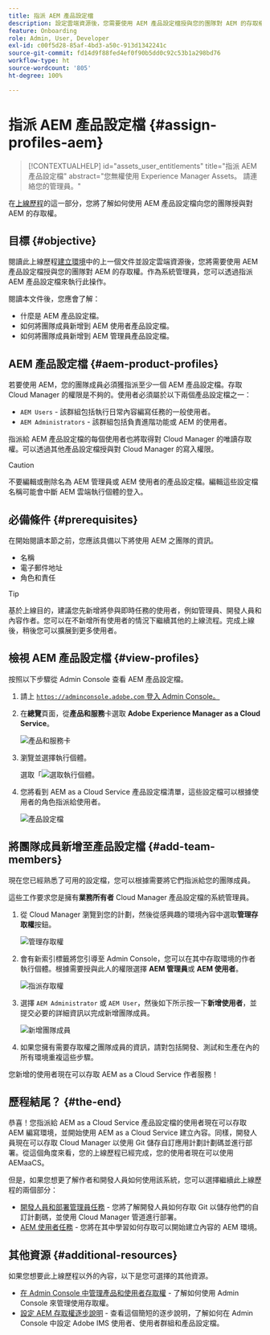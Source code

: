```yaml
---
title: 指派 AEM 產品設定檔
description: 設定雲端資源後，您需要使用 AEM 產品設定檔授與您的團隊對 AEM 的存取權。
feature: Onboarding
role: Admin, User, Developer
exl-id: c00f5d28-85af-4bd3-a50c-913d1342241c
source-git-commit: fd14d9f88fed4ef0f90b5dd0c92c53b1a298bd76
workflow-type: ht
source-wordcount: '805'
ht-degree: 100%

---
```


# 指派 AEM 產品設定檔 {#assign-profiles-aem}

>[!CONTEXTUALHELP]
>id="assets_user_entitlements"
>title="指派 AEM 產品設定檔"
>abstract="您無權使用 Experience Manager Assets。 請連絡您的管理員。"

在[上線歷程](overview.md)的這一部分，您將了解如何使用 AEM 產品設定檔向您的團隊授與對 AEM 的存取權。

## 目標 {#objective}

閱讀此上線歷程[建立環境](create-environments.md)中的上一個文件並設定雲端資源後，您將需要使用 AEM 產品設定檔授與您的團隊對 AEM 的存取權。作為系統管理員，您可以透過指派 AEM 產品設定檔來執行此操作。

閱讀本文件後，您應會了解：

* 什麼是 AEM 產品設定檔。
* 如何將團隊成員新增到 AEM 使用者產品設定檔。
* 如何將團隊成員新增到 AEM 管理員產品設定檔。

## AEM 產品設定檔 {#aem-product-profiles}

若要使用 AEM，您的團隊成員必須獲指派至少一個 AEM 產品設定檔。存取 Cloud Manager 的權限是不夠的。使用者必須屬於以下兩個產品設定檔之一：

* `AEM Users` - 該群組包括執行日常內容編寫任務的一般使用者。
* `AEM Administrators` - 該群組包括負責進階功能或 AEM 的使用者。

指派給 AEM 產品設定檔的每個使用者也將取得對 Cloud Manager 的唯讀存取權。可以透過其他產品設定檔授與對 Cloud Manager 的寫入權限。

>[!CAUTION]
>
>不要編輯或刪除名為 AEM 管理員或 AEM 使用者的產品設定檔。編輯這些設定檔名稱可能會中斷 AEM 雲端執行個體的登入。

## 必備條件 {#prerequisites}

在開始閱讀本節之前，您應該具備以下將使用 AEM 之團隊的資訊。

* 名稱
* 電子郵件地址
* 角色和責任

>[!TIP]
>
>基於上線目的，建議您先新增將參與即時任務的使用者，例如管理員、開發人員和內容作者。您可以在不新增所有使用者的情況下繼續其他的上線流程。完成上線後，稍後您可以擴展到更多使用者。

## 檢視 AEM 產品設定檔 {#view-profiles}

按照以下步驟從 Admin Console 查看 AEM 產品設定檔。

1. 請上 [`https://adminconsole.adobe.com` 登入 Admin Console。](https://adminconsole.adobe.com)

1. 在&#x200B;**總覽**&#x200B;頁面，從&#x200B;**產品和服務**&#x200B;卡選取 **Adobe Experience Manager as a Cloud Service**。

   ![產品和服務卡](/help/journey-onboarding/assets/assign-team1.png)

1. 瀏覽並選擇執行個體。

   選取「![選取執行個體](/help/journey-onboarding/assets/cloud-profiles-1.png)。

1. 您將看到 AEM as a Cloud Service 產品設定檔清單，這些設定檔可以根據使用者的角色指派給使用者。

   ![產品設定檔](/help/journey-onboarding/assets/cloud-profiles-2.png)

## 將團隊成員新增至產品設定檔 {#add-team-members}

現在您已經熟悉了可用的設定檔，您可以根據需要將它們指派給您的團隊成員。

這些工作要求您是擁有&#x200B;**業務所有者** Cloud Manager 產品設定檔的系統管理員。

1. 從 Cloud Manager 瀏覽到您的計劃，然後從感興趣的環境內容中選取&#x200B;**管理存取權**&#x200B;按鈕。

   ![管理存取權](/help/journey-onboarding/assets/add-team1.png)

1. 會有新索引標籤將您引導至 Admin Console，您可以在其中存取環境的作者執行個體。根據需要授與此人的權限選擇 **AEM 管理員**&#x200B;或 **AEM 使用者**。

   ![指派存取權](/help/journey-onboarding/assets/add-team2.png)

1. 選擇 `AEM Administrator` 或 `AEM User`，然後如下所示按一下&#x200B;**新增使用者**，並提交必要的詳細資訊以完成新增團隊成員。

   ![新增團隊成員](/help/journey-onboarding/assets/add-team3.png)

1. 如果您擁有需要存取權之團隊成員的資訊，請對包括開發、測試和生產在內的所有環境重複這些步驟。

您新增的使用者現在可以存取 AEM as a Cloud Service 作者服務！

## 歷程結尾？ {#the-end}

恭喜！您指派給 AEM as a Cloud Service 產品設定檔的使用者現在可以存取 AEM 編寫環境，並開始使用 AEM as a Cloud Service 建立內容。同樣，開發人員現在可以存取 Cloud Manager 以使用 Git 儲存自訂應用計劃計劃碼並進行部署。從這個角度來看，您的上線歷程已經完成，您的使用者現在可以使用 AEMaaCS。

但是，如果您想更了解作者和開發人員如何使用該系統，您可以選擇繼續此上線歷程的兩個部分：

* [開發人員和部署管理員任務](developers.md) - 您將了解開發人員如何存取 Git 以儲存他們的自訂計劃碼，並使用 Cloud Manager 管道進行部署。
* [AEM 使用者任務](aem-users.md) - 您將在其中學習如何存取可以開始建立內容的 AEM 環境。

## 其他資源 {#additional-resources}

如果您想要此上線歷程以外的內容，以下是您可選擇的其他資源。

* [在 Admin Console 中管理產品和使用者存取權](/help/security/ims-support.md#managing-products-and-user-access-in-admin-console) - 了解如何使用 Admin Console 來管理使用存取權。
* [設定 AEM 存取權逐步說明](https://experienceleague.adobe.com/docs/experience-manager-learn/cloud-service/accessing/walk-through.html?lang=zh-Hant) - 查看這個簡短的逐步說明，了解如何在 Admin Console 中設定 Adobe IMS 使用者、使用者群組和產品設定檔。

